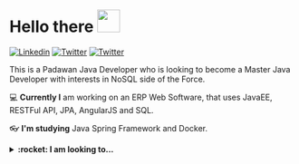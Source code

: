 # Hello there <img src="https://lh3.googleusercontent.com/proxy/vV6q1CTlfSdvDlRjndnN_wFzYjWZX_f9-Ah2NpjiaE8k758vvMuTqmGSd6VH-VQ-ug0xdhmwM-y5AKP3B0u4L1ugDqxsAMt8zA2ld_JqUU5vwLQVqtEvMuyPnlAz_kXN3vcdIx5a6xUu" width="40">
[![Linkedin](https://img.shields.io/badge/Linkedin-123?style=flat&logo=Linkedin&color=1670de)](https://www.linkedin.com/in/atorresleticia/)
[![Twitter](https://img.shields.io/badge/Twitter-123?style=flat&logo=Twitter&color=03b6fc&logoColor=white)](https://twitter.com/atorresleticia_)
[![Twitter](https://img.shields.io/badge/Facebook-123?style=flat&logo=Facebook&color=blue&logoColor=white)](https://www.facebook.com/atorresleticia)
<!--
**atorresleticia/atorresleticia** is a ✨ _special_ ✨ repository because its `README.md` (this file) appears on your GitHub profile.

Here are some ideas to get you started:

- 🔭 I’m currently working on ...
- 🌱 I’m currently learning ...
- 👯 I’m looking to collaborate on ...
- 🤔 I’m looking for help with ...
- 💬 Ask me about ...
- 📫 How to reach me: ...
- 😄 Pronouns: ...
- ⚡ Fun fact: ...
-->

This is a Padawan Java Developer who is looking to become a Master Java Developer with interests in NoSQL side of the Force. 

:computer: **Currently I** am working on an ERP Web Software, that uses JavaEE, RESTFul API, JPA, AngularJS and SQL.

:eyeglasses: **I'm studying** Java Spring Framework and Docker.

<details>
  
  <summary><b>:rocket: I am looking to...</b></summary>
  
  ###
  01. Evolve my Java backend competence, by working with tools like Spring Framework and taking an Oracle certificate
  10. Work with NoSQL databases and DevOps mindset
  11. Work in a place that motivates **women in tech** :metal: 
     
</details>
